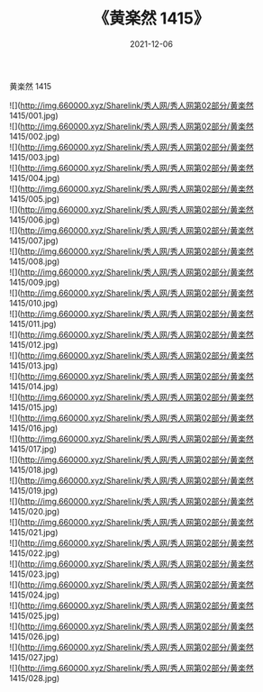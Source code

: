 ﻿---
layout: post
title:  《黄楽然 1415》
date:   2021-12-06
img: http://img.660000.xyz/Sharelink/秀人网/秀人网第02部分/黄楽然 1415/000.jpg
categories: [美女, 清纯, 唯美]
---

黄楽然 1415

  ![](http://img.660000.xyz/Sharelink/秀人网/秀人网第02部分/黄楽然 1415/001.jpg) <br> ![](http://img.660000.xyz/Sharelink/秀人网/秀人网第02部分/黄楽然 1415/002.jpg) <br> ![](http://img.660000.xyz/Sharelink/秀人网/秀人网第02部分/黄楽然 1415/003.jpg) <br> ![](http://img.660000.xyz/Sharelink/秀人网/秀人网第02部分/黄楽然 1415/004.jpg) <br> ![](http://img.660000.xyz/Sharelink/秀人网/秀人网第02部分/黄楽然 1415/005.jpg) <br> ![](http://img.660000.xyz/Sharelink/秀人网/秀人网第02部分/黄楽然 1415/006.jpg) <br> ![](http://img.660000.xyz/Sharelink/秀人网/秀人网第02部分/黄楽然 1415/007.jpg) <br> ![](http://img.660000.xyz/Sharelink/秀人网/秀人网第02部分/黄楽然 1415/008.jpg) <br> ![](http://img.660000.xyz/Sharelink/秀人网/秀人网第02部分/黄楽然 1415/009.jpg) <br> ![](http://img.660000.xyz/Sharelink/秀人网/秀人网第02部分/黄楽然 1415/010.jpg) <br> ![](http://img.660000.xyz/Sharelink/秀人网/秀人网第02部分/黄楽然 1415/011.jpg) <br> ![](http://img.660000.xyz/Sharelink/秀人网/秀人网第02部分/黄楽然 1415/012.jpg) <br> ![](http://img.660000.xyz/Sharelink/秀人网/秀人网第02部分/黄楽然 1415/013.jpg) <br> ![](http://img.660000.xyz/Sharelink/秀人网/秀人网第02部分/黄楽然 1415/014.jpg) <br> ![](http://img.660000.xyz/Sharelink/秀人网/秀人网第02部分/黄楽然 1415/015.jpg) <br> ![](http://img.660000.xyz/Sharelink/秀人网/秀人网第02部分/黄楽然 1415/016.jpg) <br> ![](http://img.660000.xyz/Sharelink/秀人网/秀人网第02部分/黄楽然 1415/017.jpg) <br> ![](http://img.660000.xyz/Sharelink/秀人网/秀人网第02部分/黄楽然 1415/018.jpg) <br> ![](http://img.660000.xyz/Sharelink/秀人网/秀人网第02部分/黄楽然 1415/019.jpg) <br> ![](http://img.660000.xyz/Sharelink/秀人网/秀人网第02部分/黄楽然 1415/020.jpg) <br> ![](http://img.660000.xyz/Sharelink/秀人网/秀人网第02部分/黄楽然 1415/021.jpg) <br> ![](http://img.660000.xyz/Sharelink/秀人网/秀人网第02部分/黄楽然 1415/022.jpg) <br> ![](http://img.660000.xyz/Sharelink/秀人网/秀人网第02部分/黄楽然 1415/023.jpg) <br> ![](http://img.660000.xyz/Sharelink/秀人网/秀人网第02部分/黄楽然 1415/024.jpg) <br> ![](http://img.660000.xyz/Sharelink/秀人网/秀人网第02部分/黄楽然 1415/025.jpg) <br> ![](http://img.660000.xyz/Sharelink/秀人网/秀人网第02部分/黄楽然 1415/026.jpg) <br> ![](http://img.660000.xyz/Sharelink/秀人网/秀人网第02部分/黄楽然 1415/027.jpg) <br> ![](http://img.660000.xyz/Sharelink/秀人网/秀人网第02部分/黄楽然 1415/028.jpg) <br>